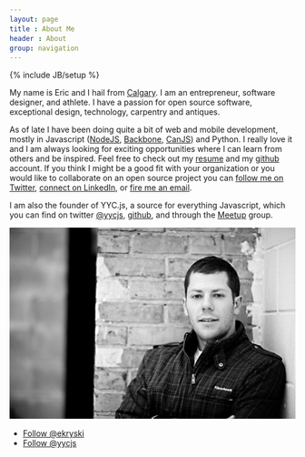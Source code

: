 ```yaml
---
layout: page
title : About Me
header : About
group: navigation
---
```


{% include JB/setup %}
<div class="row-fluid">
	<div class="span8">
		<p>
			My name is Eric and I hail from <a href="http://en.wikipedia.org/wiki/Calgary">Calgary</a>.  I am an entrepreneur, software designer, and athlete. I have a passion for open source software, exceptional design, technology, carpentry and antiques.
		</p>
		<p>
			As of late I have been doing quite a bit of web and mobile development, mostly in Javascript (<a href="http://nodejs.org">NodeJS</a>, <a href="http://documentcloud.github.com/backbone">Backbone</a>, <a href="http://canjs.us">CanJS</a>) and Python.  I really love it and I am always looking for exciting opportunities where I can learn from others and be inspired. Feel free to check out my <a href="assets/Eric_Kryski_Resume.pdf">resume</a> and my <a href="http://github.com/ekryski">github</a> account. If you think I might be a good fit with your organization or you would like to collaborate on an open source project you can <a href="http://www.twitter.com/ekryski">follow me on Twitter</a>, <a href="http://www.linkedin.com/pub/eric-kryski/21/631/204">connect on LinkedIn</a>, or <a href="mailto:e.kryski@gmail.com">fire me an email</a>.
		</p>
		<p>
			I am also the founder of YYC.js, a source for everything Javascript, which you can find on twitter <a href="http://twitter/yycjs">@yycjs</a>, <a href="https://github.com/organizations/yycjs">github</a>, and through the <a href="http://www.meetup.com/YYC-js">Meetup</a> group.
		</p>
	</div>
	<div class="span4">
		<img id="eric-image" src="/assets/img/eric.png">
		<ul class="share-links">
			<li>
				<a href="https://twitter.com/ekryski" class="pull-left twitter-follow-button" data-show-count="false" data-size="large">Follow @ekryski</a>
			</li>
			<li>
				<a href="https://twitter.com/yycjs" class="pull-right twitter-follow-button" data-show-count="false" data-size="large">Follow @yycjs</a>
			</li>
		</ul>
	</div>
</div>
<script>!function(d,s,id){var js,fjs=d.getElementsByTagName(s)[0];if(!d.getElementById(id)){js=d.createElement(s);js.id=id;js.src="//platform.twitter.com/widgets.js";fjs.parentNode.insertBefore(js,fjs);}}(document,"script","twitter-wjs");</script>